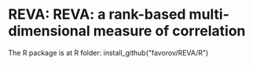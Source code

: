 REVA: REVA: a rank-based multi-dimensional measure of correlation
============
The R package is at R folder: install\_github("favorov/REVA/R") 
